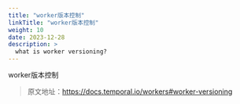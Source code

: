 ```yaml
---
title: "worker版本控制"
linkTitle: "worker版本控制"
weight: 10
date: 2023-12-28
description: >
  what is worker versioning?
---
```


worker版本控制


> 原文地址：https://docs.temporal.io/workers#worker-versioning


